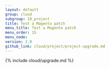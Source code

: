 ```yaml
---
layout: default
group: cloud
subgroup: 10_project
title: Test a Magento patch
menu_title: Test a Magento patch
menu_order: 15
menu_node: 
version: 2.0
github_link: cloud/project/project-upgrade.md
---
```


{% include cloud/upgrade.md %}